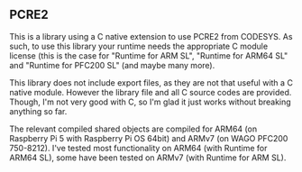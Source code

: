 ## PCRE2

This is a library using a C native extension to use PCRE2 from CODESYS.
As such, to use this library your runtime needs the appropriate C module license (this is the case for "Runtime for ARM SL", "Runtime for ARM64 SL" and "Runtime for PFC200 SL" (and maybe many more).

This library does not include export files, as they are not that useful with a C native module. However the library file and all C source codes are provided.
Though, I'm not very good with C, so I'm glad it just works without breaking anything so far.

The relevant compiled shared objects are compiled for ARM64 (on Raspberry Pi 5 with Raspberry Pi OS 64bit) and ARMv7 (on WAGO PFC200 750-8212).
I've tested most functionality on ARM64 (with Runtime for ARM64 SL), some have been tested on ARMv7 (with Runtime for ARM SL).
